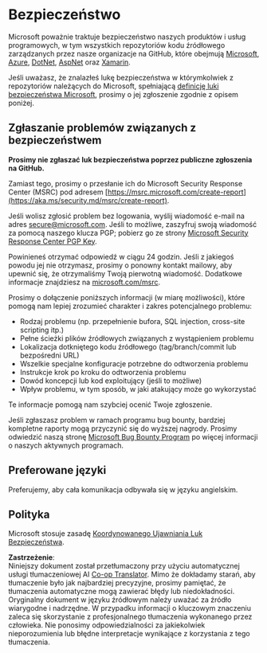 <!--
CO_OP_TRANSLATOR_METADATA:
{
  "original_hash": "d8fe220fa2850df0759b07cf391ea77c",
  "translation_date": "2025-05-20T09:28:27+00:00",
  "source_file": "SECURITY.md",
  "language_code": "pl"
}
-->
# Bezpieczeństwo

Microsoft poważnie traktuje bezpieczeństwo naszych produktów i usług programowych, w tym wszystkich repozytoriów kodu źródłowego zarządzanych przez nasze organizacje na GitHub, które obejmują [Microsoft](https://github.com/Microsoft), [Azure](https://github.com/Azure), [DotNet](https://github.com/dotnet), [AspNet](https://github.com/aspnet) oraz [Xamarin](https://github.com/xamarin).

Jeśli uważasz, że znalazłeś lukę bezpieczeństwa w którymkolwiek z repozytoriów należących do Microsoft, spełniającą [definicję luki bezpieczeństwa Microsoft](https://aka.ms/security.md/definition), prosimy o jej zgłoszenie zgodnie z opisem poniżej.

## Zgłaszanie problemów związanych z bezpieczeństwem

**Prosimy nie zgłaszać luk bezpieczeństwa poprzez publiczne zgłoszenia na GitHub.**

Zamiast tego, prosimy o przesłanie ich do Microsoft Security Response Center (MSRC) pod adresem [https://msrc.microsoft.com/create-report](https://aka.ms/security.md/msrc/create-report).

Jeśli wolisz zgłosić problem bez logowania, wyślij wiadomość e-mail na adres [secure@microsoft.com](mailto:secure@microsoft.com). Jeśli to możliwe, zaszyfruj swoją wiadomość za pomocą naszego klucza PGP; pobierz go ze strony [Microsoft Security Response Center PGP Key](https://aka.ms/security.md/msrc/pgp).

Powinieneś otrzymać odpowiedź w ciągu 24 godzin. Jeśli z jakiegoś powodu jej nie otrzymasz, prosimy o ponowny kontakt mailowy, aby upewnić się, że otrzymaliśmy Twoją pierwotną wiadomość. Dodatkowe informacje znajdziesz na [microsoft.com/msrc](https://www.microsoft.com/msrc).

Prosimy o dołączenie poniższych informacji (w miarę możliwości), które pomogą nam lepiej zrozumieć charakter i zakres potencjalnego problemu:

* Rodzaj problemu (np. przepełnienie bufora, SQL injection, cross-site scripting itp.)
* Pełne ścieżki plików źródłowych związanych z wystąpieniem problemu
* Lokalizacja dotkniętego kodu źródłowego (tag/branch/commit lub bezpośredni URL)
* Wszelkie specjalne konfiguracje potrzebne do odtworzenia problemu
* Instrukcje krok po kroku do odtworzenia problemu
* Dowód koncepcji lub kod exploitujący (jeśli to możliwe)
* Wpływ problemu, w tym sposób, w jaki atakujący może go wykorzystać

Te informacje pomogą nam szybciej ocenić Twoje zgłoszenie.

Jeśli zgłaszasz problem w ramach programu bug bounty, bardziej kompletne raporty mogą przyczynić się do wyższej nagrody. Prosimy odwiedzić naszą stronę [Microsoft Bug Bounty Program](https://aka.ms/security.md/msrc/bounty) po więcej informacji o naszych aktywnych programach.

## Preferowane języki

Preferujemy, aby cała komunikacja odbywała się w języku angielskim.

## Polityka

Microsoft stosuje zasadę [Koordynowanego Ujawniania Luk Bezpieczeństwa](https://aka.ms/security.md/cvd).

**Zastrzeżenie**:  
Niniejszy dokument został przetłumaczony przy użyciu automatycznej usługi tłumaczeniowej AI [Co-op Translator](https://github.com/Azure/co-op-translator). Mimo że dokładamy starań, aby tłumaczenie było jak najbardziej precyzyjne, prosimy pamiętać, że tłumaczenia automatyczne mogą zawierać błędy lub niedokładności. Oryginalny dokument w języku źródłowym należy uważać za źródło wiarygodne i nadrzędne. W przypadku informacji o kluczowym znaczeniu zaleca się skorzystanie z profesjonalnego tłumaczenia wykonanego przez człowieka. Nie ponosimy odpowiedzialności za jakiekolwiek nieporozumienia lub błędne interpretacje wynikające z korzystania z tego tłumaczenia.